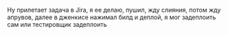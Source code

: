 Ну прилетает задача в Jira, я ее делаю, пушил, жду слияния, потом жду апрувов, далее в дженкисе нажимал билд и деплой, я мог задеплоить сам или тестировщик задеплоить